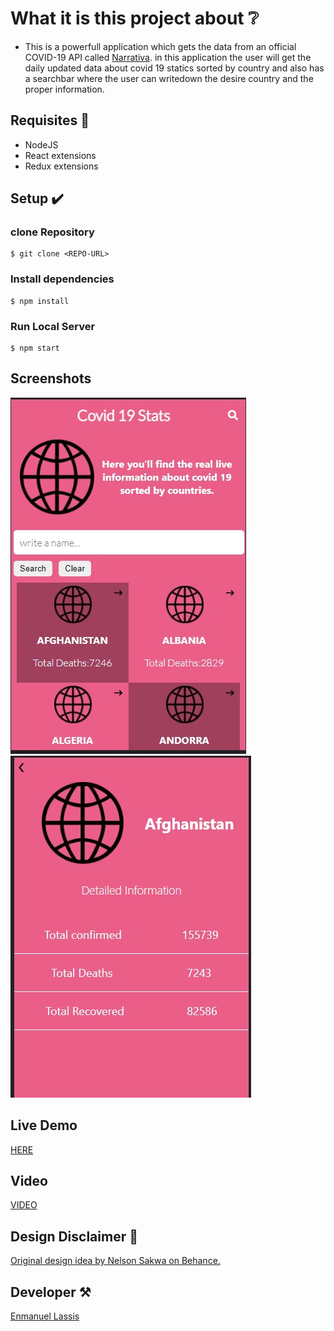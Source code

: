 # What it is this project about ❔
- This is a powerfull application which gets the data from an official COVID-19 API called [Narrativa](https://covid19tracking.narrativa.com/index_en.html).
in this application the user will get the daily updated data about covid 19 statics sorted by country and also has a searchbar where the user can writedown the desire country
and the proper information.

## Requisites 📓

- NodeJS
- React extensions
- Redux extensions

## Setup ✔️
### clone Repository
```
$ git clone <REPO-URL>
```
### Install dependencies
```
$ npm install
```
### Run Local Server
```
$ npm start
```
## Screenshots
![alt text](https://github.com/elassis/module-3-final-project/blob/development/screen-new.jpg?raw=true)
![alt text](https://github.com/elassis/module-3-final-project/blob/development/screen-2.jpg?raw=true)

## Live Demo 
[HERE](https://m3-capstone-microverse.netlify.app/)

## Video
[VIDEO](https://www.loom.com/share/1434f4efaa864ab5aadcfefd4c27afc4)

## Design Disclaimer 🤝
[Original design idea by Nelson Sakwa on Behance.](https://www.behance.net/sakwadesignstudio)

## Developer ⚒️
[Enmanuel Lassis](https://github.com/elassis)
